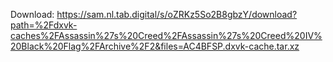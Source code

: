Download: https://sam.nl.tab.digital/s/oZRKz5So2B8gbzY/download?path=%2Fdxvk-caches%2FAssassin%27s%20Creed%2FAssassin%27s%20Creed%20IV%20Black%20Flag%2FArchive%2F2&files=AC4BFSP.dxvk-cache.tar.xz
